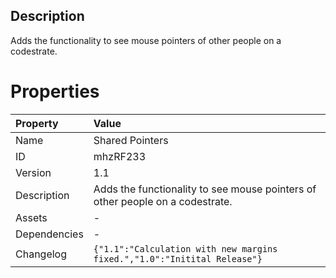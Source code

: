 <h2>Description</h2><p>Adds the functionality to see mouse pointers of other people on a codestrate.</p>

# Properties

| Property | Value |
| :--- | :--- |
| Name | Shared Pointers |
| ID | mhzRF233 |
| Version | 1.1 |
| Description | Adds the functionality to see mouse pointers of other people on a codestrate. |
| Assets | - |
| Dependencies | - |
| Changelog | `{"1.1":"Calculation with new margins fixed.","1.0":"Initital Release"}` |